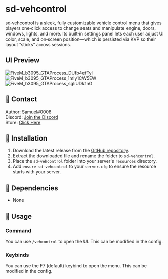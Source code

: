 # sd-vehcontrol

sd‑vehcontrol is a sleek, fully customizable vehicle control menu that gives players one‑click access to change seats and manipulate engine, doors, windows, lights, and more. Its built‑in settings panel lets each user adjust UI color, scale, and on‑screen position—which is persisted via KVP so their layout “sticks” across sessions.

## UI Preview
![FiveM_b3095_GTAProcess_DUfb4efTyl](https://github.com/user-attachments/assets/12aca732-b1da-4a59-813b-b06dd1fb72a2)
![FiveM_b3095_GTAProcess_1mIy1CW5EW](https://github.com/user-attachments/assets/37f2dd03-f253-4644-99ab-117fe891f1da)
![FiveM_b3095_GTAProcess_sgIiUDk1nG](https://github.com/user-attachments/assets/cdd0b550-e346-4163-a6ee-be57b66e9a51)

## 🔔 Contact

Author: Samuel#0008  
Discord: [Join the Discord](https://discord.gg/FzPehMQaBQ)  
Store: [Click Here](https://fivem.samueldev.shop)

## 💾 Installation

1. Download the latest release from the [GitHub repository](https://github.com/Samuels-Development/sd-vehcontrol/releases).
2. Extract the downloaded file and rename the folder to `sd-vehcontrol`.
3. Place the `sd-vehcontrol` folder into your server's `resources` directory.
4. Add `ensure sd-vehcontrol` to your `server.cfg` to ensure the resource starts with your server.


## 📖 Dependencies
- None

## 📖 Usage

### Command
You can use `/vehcontrol` to open the UI. This can be modified in the config.

### Keybinds
You can use the F7 (default) keybind to open the menu. This can be modified in the config.
